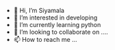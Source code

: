 - 👋 Hi, I’m Siyamala
- 👀 I’m interested in developing
- 🌱 I’m currently learning python
- 💞️ I’m looking to collaborate on ....
- 📫 How to reach me ...

<!---
Siyamala-Chae/Siyamala-Chae is a ✨ special ✨ repository because its `README.md` (this file) appears on your GitHub profile.
You can click the Preview link to take a look at your changes.
--->
